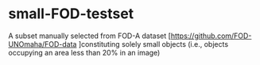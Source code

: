 # small-FOD-testset
A subset manually selected from  FOD-A dataset [https://github.com/FOD-UNOmaha/FOD-data ]constituting solely small objects (i.e., objects occupying an area less than 20% in an image) 
